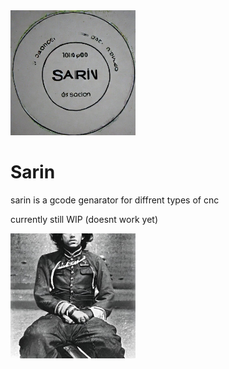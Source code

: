 
<img src="sarin.jpg" alt="logo" width="200"/>


# Sarin

sarin is a gcode genarator for diffrent types of cnc

currently still WIP (doesnt work yet)

<img src="mascot.jpg" alt="mr. sarin, our mascot" width="200"/>